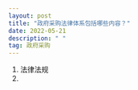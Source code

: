```yaml
---
layout: post
title: "政府采购法律体系包括哪些内容？"
date: 2022-05-21
description: " "
tag: 政府采购
---     
```


1. 法律法规  
2. 
